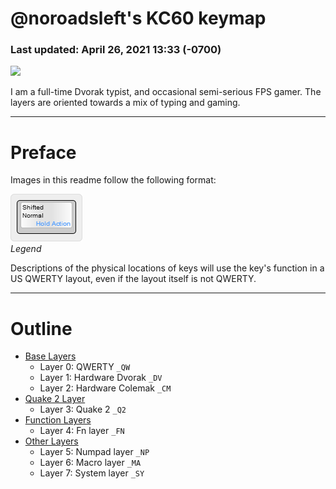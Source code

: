 # @noroadsleft's KC60 keymap

### Last updated: April 26, 2021 13:33 (-0700)

![](https://i.imgur.com/tzhXQYIl.jpg)

I am a full-time Dvorak typist, and occasional semi-serious FPS gamer. The layers are oriented towards a mix of typing and gaming.


----

# Preface

Images in this readme follow the following format:

![Legend](https://raw.githubusercontent.com/noroadsleft/qmk_images/master/keyboards/kc60/keymaps/noroadsleft/legend.png)  
*Legend*

Descriptions of the physical locations of keys will use the key's function in a US QWERTY layout, even if the layout itself is not QWERTY.


----

# Outline

- [Base Layers](./readme_ch1.md)
  - Layer 0: QWERTY `_QW`
  - Layer 1: Hardware Dvorak `_DV`
  - Layer 2: Hardware Colemak `_CM`
- [Quake 2 Layer](./readme_ch2.md)
  - Layer 3: Quake 2 `_Q2`
- [Function Layers](./readme_ch3.md)
  - Layer 4: Fn layer `_FN`
- [Other Layers](./readme_ch4.md)
  - Layer 5: Numpad layer `_NP`
  - Layer 6: Macro layer `_MA`
  - Layer 7: System layer `_SY`
